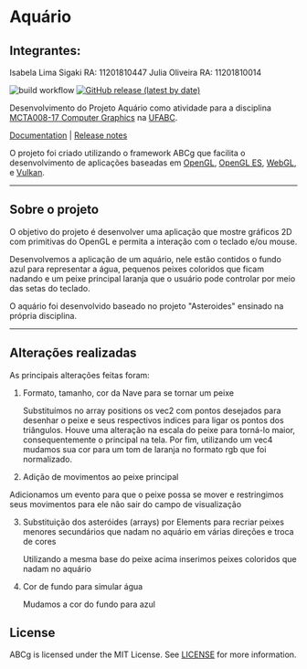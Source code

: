 # Aquário

## Integrantes:
Isabela Lima Sigaki     RA: 11201810447
Julia Oliveira          RA: 11201810014

![build workflow](https://github.com/hbatagelo/abcg/actions/workflows/build.yml/badge.svg)
[![GitHub release (latest by date)](https://img.shields.io/github/v/release/hbatagelo/abcg)](https://github.com/hbatagelo/abcg/releases/latest)

Desenvolvimento do Projeto Aquário como atividade para a disciplina [MCTA008-17 Computer Graphics](http://professor.ufabc.edu.br/~harlen.batagelo/cg/) na [UFABC](https://www.ufabc.edu.br/).

[Documentation](https://hbatagelo.github.io/abcg/abcg/doc/html/) | [Release notes](CHANGELOG.md)

O projeto foi criado utilizando o framework ABCg que facilita o desenvolvimento de aplicações baseadas em 
[OpenGL](https://www.opengl.org), [OpenGL ES](https://www.khronos.org), [WebGL](https://www.khronos.org/webgl/), e [Vulkan](https://www.vulkan.org). 

***

## Sobre o projeto
O objetivo do projeto é desenvolver uma aplicação que mostre gráficos 2D com primitivas do OpenGL e permita a interação com o teclado e/ou mouse. 

Desenvolvemos a aplicação de um aquário, nele estão contidos o fundo azul para representar a água, pequenos peixes coloridos que ficam nadando e um peixe principal laranja que o usuário pode controlar por meio das setas do teclado.

O aquário foi desenvolvido baseado no projeto "Asteroides" ensinado na própria disciplina. 
***

## Alterações realizadas

As principais alterações feitas foram:

1. Formato, tamanho, cor da Nave para se tornar um peixe
   
   Substituímos no array positions os vec2 com pontos desejados para desenhar o peixe e seus respectivos indices para ligar os pontos dos triângulos.  Houve uma alteração na escala do peixe para torná-lo maior, consequentemente o principal na tela. Por fim, utilizando um vec4 mudamos sua cor para um tom de laranja no formato rgb que foi normalizado.
   
2. Adição de movimentos ao peixe principal
   
  Adicionamos um evento para que o peixe possa se mover e restringimos seus movimentos para ele não sair do campo de visualização
 
3. Substituição dos asteróides (arrays) por Elements para recriar peixes menores secundários que nadam no aquário em várias direções e troca de cores
   
   Utilizando a mesma base do peixe acima inserimos peixes coloridos que nadam no aquário
   
4. Cor de fundo para simular água
   
   Mudamos a cor do fundo para azul


## License

ABCg is licensed under the MIT License. See [LICENSE](https://github.com/hbatagelo/abcg/blob/main/LICENSE) for more information.
